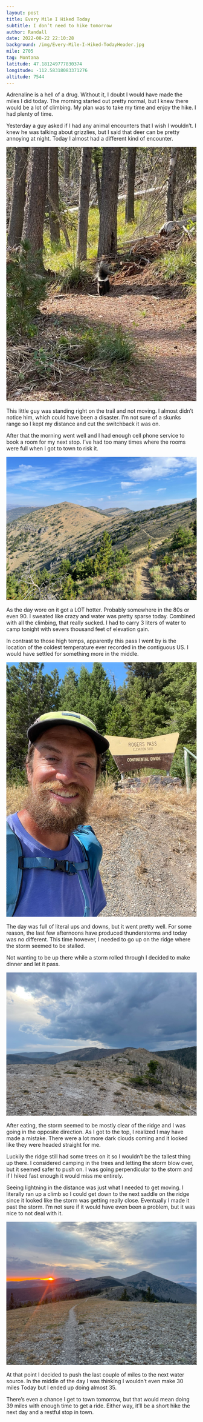 ```yaml
---
layout: post
title: Every Mile I Hiked Today
subtitle: I don’t need to hike tomorrow
author: Randall
date: 2022-08-22 22:10:28
background: /img/Every-Mile-I-Hiked-TodayHeader.jpg
mile: 2705
tag: Montana
latitude: 47.181249777830374
longitude: -112.58318083371276
altitude: 7544
---
```

Adrenaline is a hell of a drug. Without it, I doubt I would have made the miles I did today. The morning started out pretty normal, but I knew there would be a lot of climbing. My plan was to take my time and enjoy the hike. I had plenty of time.

Yesterday a guy asked if I had any animal encounters that I wish I wouldn’t. I knew he was talking about grizzlies, but I said that deer can be pretty annoying at night. Today I almost had a different kind of encounter.

<img src="/img/Every Mile I Hiked Today0.jpg" class="img-fluid">

This little guy was standing right on the trail and not moving. I almost didn’t notice him, which could have been a disaster. I’m not sure of a skunks range so I kept my distance and cut the switchback it was on.

After that the morning went well and I had enough cell phone service to book a room for my next stop. I’ve had too many times where the rooms were full when I got to town to risk it.

<img src="/img/Every Mile I Hiked Today1.jpg" class="img-fluid">

As the day wore on it got a LOT hotter. Probably somewhere in the 80s or even 90. I sweated like crazy and water was pretty sparse today. Combined with all the climbing, that really sucked. I had to carry 3 liters of water to camp tonight with severs thousand feet of elevation gain.

In contrast to those high temps, apparently this pass I went by is the location of the coldest temperature ever recorded in the contiguous US. I would have settled for something more in the middle.

<img src="/img/Every Mile I Hiked Today2.jpg" class="img-fluid">

The day was full of literal ups and downs, but it went pretty well. For some reason, the last few afternoons have produced thunderstorms and today was no different. This time however, I needed to go up on the ridge where the storm seemed to be stalled.

Not wanting to be up there while a storm rolled through I decided to make dinner and let it pass.

<img src="/img/Every Mile I Hiked Today3.jpg" class="img-fluid">

After eating, the storm seemed to be mostly clear of the ridge and I was going in the opposite direction. As I got to the top, I realized I may have made a mistake. There were a lot more dark clouds coming and it looked like they were headed straight for me.

Luckily the ridge still had some trees on it so I wouldn’t be the tallest thing up there. I considered camping in the trees and letting the storm blow over, but it seemed safer to push on. I was going perpendicular to the storm and if I hiked fast enough it would miss me entirely.

Seeing lightning in the distance was just what I needed to get moving. I literally ran up a climb so I could get down to the next saddle on the ridge since it looked like the storm was getting really close. Eventually I made it past the storm. I’m not sure if it would have even been a problem, but it was nice to not deal with it.

<img src="/img/Every Mile I Hiked Today4.jpg" class="img-fluid">

At that point I decided to push the last couple of miles to the next water source. In the middle of the day I was thinking I wouldn’t even make 30 miles
Today but I ended up doing almost 35.

There’s even a chance I get to town tomorrow, but that would mean doing 39 miles with enough time to get a ride. Either way, it’ll be a short hike the next day and a restful stop in town.
